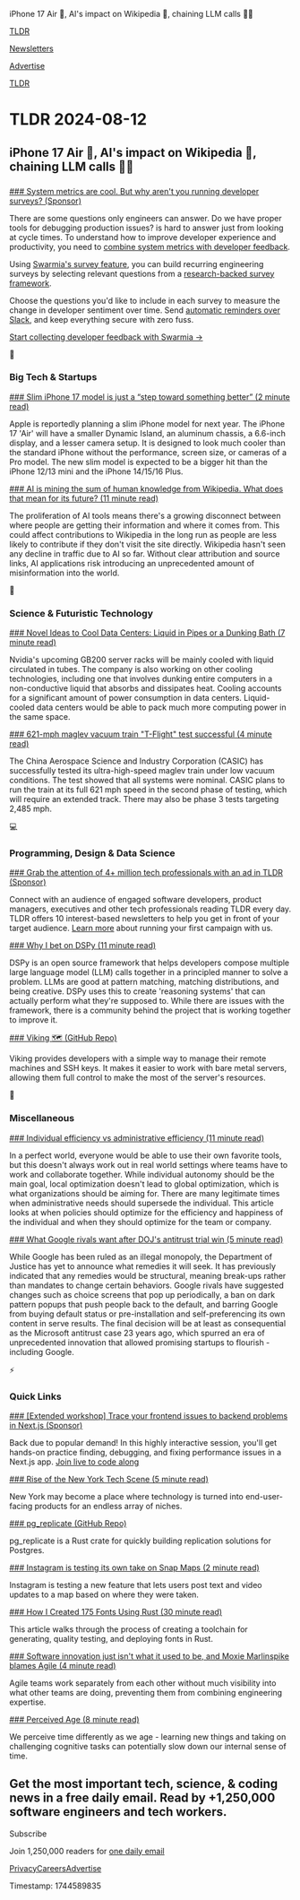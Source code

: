 iPhone 17 Air 📱, AI's impact on Wikipedia 🤖, chaining LLM calls 👨‍💻

[TLDR](/)

[Newsletters](/newsletters)

[Advertise](https://advertise.tldr.tech/)

[TLDR](/)

# TLDR 2024-08-12

## iPhone 17 Air 📱, AI's impact on Wikipedia 🤖, chaining LLM calls 👨‍💻

### 

[### System metrics are cool. But why aren't you running developer surveys? (Sponsor)](https://www.swarmia.com/product/surveys/?utm_campaign=TLDR&amp;utm_source=email&amp;utm_medium=cpv&amp;utm_content=august23)

There are some questions only engineers can answer. Do we have proper tools for debugging production issues? is hard to answer just from looking at cycle times. To understand how to improve developer experience and productivity, you need to [combine system metrics with developer feedback](https://www.swarmia.com/product/surveys/?utm_campaign=TLDR&utm_source=email&utm_medium=cpv&utm_content=august23).

Using [Swarmia's survey feature](https://www.swarmia.com/product/surveys/?utm_campaign=TLDR&utm_source=email&utm_medium=cpv&utm_content=august23), you can build recurring engineering surveys by selecting relevant questions from a [research-backed survey framework](https://www.swarmia.com/product/surveys/?utm_campaign=TLDR&utm_source=email&utm_medium=cpv&utm_content=august23).

Choose the questions you'd like to include in each survey to measure the change in developer sentiment over time. Send [automatic reminders over Slack,](https://www.swarmia.com/product/surveys/?utm_campaign=TLDR&utm_source=email&utm_medium=cpv&utm_content=august23) and keep everything secure with zero fuss.

[Start collecting developer feedback with Swarmia →](https://www.swarmia.com/product/surveys/?utm_campaign=TLDR&utm_source=email&utm_medium=cpv&utm_content=august23)

📱

### Big Tech & Startups

[### Slim iPhone 17 model is just a “step toward something better” (2 minute read)](https://9to5mac.com/2024/08/11/gurman-slim-iphone-17-foldable/?utm_source=tldrnewsletter)

Apple is reportedly planning a slim iPhone model for next year. The iPhone 17 'Air' will have a smaller Dynamic Island, an aluminum chassis, a 6.6-inch display, and a lesser camera setup. It is designed to look much cooler than the standard iPhone without the performance, screen size, or cameras of a Pro model. The new slim model is expected to be a bigger hit than the iPhone 12/13 mini and the iPhone 14/15/16 Plus.

[### AI is mining the sum of human knowledge from Wikipedia. What does that mean for its future? (11 minute read)](https://sherwood.news/tech/ai-is-mining-the-sum-of-human-knowledge-from-wikipedia-what-does-that-mean/?utm_source=tldrnewsletter)

The proliferation of AI tools means there's a growing disconnect between where people are getting their information and where it comes from. This could affect contributions to Wikipedia in the long run as people are less likely to contribute if they don't visit the site directly. Wikipedia hasn't seen any decline in traffic due to AI so far. Without clear attribution and source links, AI applications risk introducing an unprecedented amount of misinformation into the world.

🚀

### Science & Futuristic Technology

[### Novel Ideas to Cool Data Centers: Liquid in Pipes or a Dunking Bath (7 minute read)](https://www.wsj.com/tech/novel-ideas-to-cool-data-centers-liquid-in-pipes-or-a-dunking-bath-cdb7a393?st=5rm9dyl3gs2siq1&reflink=desktopwebshare_permalink&utm_source=tldrnewsletter)

Nvidia's upcoming GB200 server racks will be mainly cooled with liquid circulated in tubes. The company is also working on other cooling technologies, including one that involves dunking entire computers in a non-conductive liquid that absorbs and dissipates heat. Cooling accounts for a significant amount of power consumption in data centers. Liquid-cooled data centers would be able to pack much more computing power in the same space.

[### 621-mph maglev vacuum train "T-Flight" test successful (4 minute read)](https://newatlas.com/transport/tflight-chinese-maglev-train-test-successful/?utm_source=tldrnewsletter)

The China Aerospace Science and Industry Corporation (CASIC) has successfully tested its ultra-high-speed maglev train under low vacuum conditions. The test showed that all systems were nominal. CASIC plans to run the train at its full 621 mph speed in the second phase of testing, which will require an extended track. There may also be phase 3 tests targeting 2,485 mph.

💻

### Programming, Design & Data Science

[### Grab the attention of 4+ million tech professionals with an ad in TLDR (Sponsor)](https://advertise.tldr.tech/?utm_source=tldr&amp;utm_medium=newsletter&amp;utm_campaign=secondary08122024)

Connect with an audience of engaged software developers, product managers, executives and other tech professionals reading TLDR every day. TLDR offers 10 interest-based newsletters to help you get in front of your target audience. [Learn more](https://advertise.tldr.tech/?utm_source=tldr&utm_medium=newsletter&utm_campaign=secondary08122024) about running your first campaign with us.

[### Why I bet on DSPy (11 minute read)](https://blog.isaacmiller.dev/posts/dspy?utm_source=tldrnewsletter)

DSPy is an open source framework that helps developers compose multiple large language model (LLM) calls together in a principled manner to solve a problem. LLMs are good at pattern matching, matching distributions, and being creative. DSPy uses this to create 'reasoning systems' that can actually perform what they're supposed to. While there are issues with the framework, there is a community behind the project that is working together to improve it.

[### Viking 🗺️ (GitHub Repo)](https://github.com/d3witt/viking?utm_source=tldrnewsletter)

Viking provides developers with a simple way to manage their remote machines and SSH keys. It makes it easier to work with bare metal servers, allowing them full control to make the most of the server's resources.

🎁

### Miscellaneous

[### Individual efficiency vs administrative efficiency (11 minute read)](https://longform.asmartbear.com/tension-autonomy-admin/?utm_source=tldrnewsletter)

In a perfect world, everyone would be able to use their own favorite tools, but this doesn't always work out in real world settings where teams have to work and collaborate together. While individual autonomy should be the main goal, local optimization doesn't lead to global optimization, which is what organizations should be aiming for. There are many legitimate times when administrative needs should supersede the individual. This article looks at when policies should optimize for the efficiency and happiness of the individual and when they should optimize for the team or company.

[### What Google rivals want after DOJ's antitrust trial win (5 minute read)](https://www.theverge.com/2024/8/11/24216760/google-trial-monopoly-remedies-rivals?utm_source=tldrnewsletter)

While Google has been ruled as an illegal monopoly, the Department of Justice has yet to announce what remedies it will seek. It has previously indicated that any remedies would be structural, meaning break-ups rather than mandates to change certain behaviors. Google rivals have suggested changes such as choice screens that pop up periodically, a ban on dark pattern popups that push people back to the default, and barring Google from buying default status or pre-installation and self-preferencing its own content in serve results. The final decision will be at least as consequential as the Microsoft antitrust case 23 years ago, which spurred an era of unprecedented innovation that allowed promising startups to flourish - including Google.

⚡

### Quick Links

[### [Extended workshop] Trace your frontend issues to backend problems in Next.js (Sponsor)](https://sentry.io/resources/extended-tracing-frontend-issues-with-backend-solutions/?utm_source=tldr&amp;utm_medium=paid-community&amp;utm_campaign=tracing-fy25q3-traceworkshop&amp;utm_content=static-ad-headshots-rsvp)

Back due to popular demand! In this highly interactive session, you'll get hands-on practice finding, debugging, and fixing performance issues in a Next.js app. [Join live to code along](https://sentry.io/resources/extended-tracing-frontend-issues-with-backend-solutions/?utm_source=tldr&utm_medium=paid-community&utm_campaign=tracing-fy25q3-traceworkshop&utm_content=static-ad-headshots-rsvp)

[### Rise of the New York Tech Scene (5 minute read)](https://newsletter.rhizomerd.com/p/rise-of-the-new-york-tech-scene?utm_source=tldrnewsletter)

New York may become a place where technology is turned into end-user-facing products for an endless array of niches.

[### pg\_replicate (GitHub Repo)](https://github.com/supabase/pg_replicate?utm_source=tldrnewsletter)

pg\_replicate is a Rust crate for quickly building replication solutions for Postgres.

[### Instagram is testing its own take on Snap Maps (2 minute read)](https://www.theverge.com/2024/8/9/24217027/instagram-snap-map-style-feature-testing?utm_source=tldrnewsletter)

Instagram is testing a new feature that lets users post text and video updates to a map based on where they were taken.

[### How I Created 175 Fonts Using Rust (30 minute read)](https://chevyray.dev/blog/creating-175-fonts/?utm_source=tldrnewsletter)

This article walks through the process of creating a toolchain for generating, quality testing, and deploying fonts in Rust.

[### Software innovation just isn't what it used to be, and Moxie Marlinspike blames Agile (4 minute read)](https://www.theregister.com/2024/08/09/marlinspike/?utm_source=tldrnewsletter)

Agile teams work separately from each other without much visibility into what other teams are doing, preventing them from combining engineering expertise.

[### Perceived Age (8 minute read)](https://suryad.com/blog/percieved-age/?utm_source=tldrnewsletter)

We perceive time differently as we age - learning new things and taking on challenging cognitive tasks can potentially slow down our internal sense of time.

## Get the most important tech, science, & coding news in a free daily email. Read by +1,250,000 software engineers and tech workers.

Subscribe

Join 1,250,000 readers for [one daily email](/api/latest/tech)

[Privacy](/privacy)[Careers](https://jobs.ashbyhq.com/tldr.tech)[Advertise](/tech/advertise)

Timestamp: 1744589835